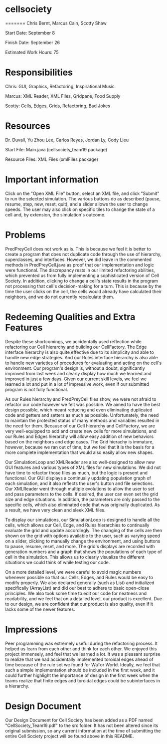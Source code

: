 cellsociety
===========

=======
Chris Bernt, Marcus Cain, Scotty Shaw

Start Date: September 8

Finish Date: September 26

Estimated Work Hours: 75

Responsibilities
=======

Chris: GUI, Graphics, Refactoring, Inspirational Music

Marcus: XML Reader, XML Files, Gridpane, Food Supply

Scotty: Cells, Edges, Grids, Refactoring, Bad Jokes

Resources
=======
Dr. Duvall, Yu Zhou Lee, Carlos Reyes, Jordan Ly, Cody Lieu

Start File: Main.java (cellsociety_team19 package)

Resource Files: XML Files (xmlFiles package)

Important information
=======
Click on the "Open XML File" button, select an XML file, and click "Submit" to run the selected simulation. The various buttons do as described (pause, resume, step, new, reset, quit), and a slider allows the user to change speeds. The user may also click on specific tiles to change the state of a cell and, by extension, the simulation's outcome.

Problems
=======
PredPreyCell does not work as is. This is because we feel it is better to create a program that does not duplicate code through the use of hierarchy, superclasses, and interfaces. However, we did leave in the commented methods in PredPreyCell.java as proof that our implementation and logic were functional. The discrepancy rests in our limited refactoring abilities, which prevented us from fully implementing a sophisticated version of Cell Society. In addition, clicking to change a cell's state results in the program not processing that cell's decision-making for a turn. This is because by the time the user clicks on the cell, the cells would already have calculated their neighbors, and we do not currently recalculate them.

Redeeming Qualities and Extra Features
=======
Despite these shortcomings, we accidentally used reflection while refactoring our Cell hierarchy and building our CellFactory. The Edge interface hierarchy is also quite effective due to its simplicity and able to handle new edge strategies. And our Rules interface hierarchy is also able to handle new varieties of procedures for evaluating and acting on the cell's environment. Our program's design is, without a doubt, significantly improved from last week and clearly display how much we learned and improved in just a few days. Given our current skill levels, we feel we learned a lot and put in a lot of impressive work, even if our submitted program is not fully functional.

As our Rules hierarchy and PredPreyCell files show, we were not afraid to refactor our code however we felt was possible. We aimed to have the best design possible, which meant reducing and even eliminating duplicated code and getters and setters as much as possible. Unfortunately, the need to maintain the protected status of many methods and variables resulted in the need for them. Because of our Cell hierarchy and CellFactory, we are very well-equipped to add and create new cells for more simulations, and our Rules and Edges hierarchy will allow easy addition of new behaviors based on the neighbors and edge cases. The Grid hierachy is immature, however, because we ran out of time, but we feel that it is the basis for a more complete implementation that would also easily allow new shapes.

Our SimulationLoop and XMLReader are also well-designed to allow new GUI features and various types of XML files for new simulations. We did not have time to refactor those files as much, but the logic is present and functional. Our GUI displays a continually updating population graph of each simulation, and it also reflects the user's button and file selections. Our XMLReader went through multiple evolutions to allow the user to set and pass parameters to the cells. If desired, the user can even set the grid size and edge situations. In addition, the parameters are only passed to the specific cells, which also eliminated code that was originally duplicated. As a result, we have very clean and sleek XML files.

To display our simulations, our SimulationLoop is designed to handle all the cells, which allows our Cell, Edge, and Rules hierarchies to continually evaluate the grid and update accordingly. The changing of the cells are then shown on the grid with options available to the user, such as varying speed on a slider, clicking to manually change the environment, and using buttons to pause, resume, reset, and more. The grid's displays are recorded with generation numbers and a graph that shows the populations of each type of cell in the simulation. This allows us to clearly visualize the different situations we could think of while testing our code.

On a more detailed level, we were careful to avoid magic numbers whenever possible so that our Cells, Edges, and Rules would be easy to modify properly. We also declared generally (such as List<Cell>) and initialized specifically (ArrayList<Cell>) and did our best to adhere to basic open-close principles. We also took some time to edit our code for neatness and readability, and we feel that on a detailed level, our product is excellent. Due to our design, we are confident that our product is also quality, even if it lacks some of the newer features. 

Impressions
=======
Peer programming was extremely useful during the refactoring process. It helped us learn from each other and think for each other. We enjoyed this project immensely, and feel that we learned a lot. It was a pleasant surprise to realize that we had accidentally implemented toroidal edges ahead of time because of the rule set we found for WaTor World. Ideally, we feel that such a simple implementation should be included in the first week, and it could further highlight the importance of design in the first week when the teams realize that finite edges and toroidal edges could be subinterfaces in a hierarchy.

Design Document
=======
Our Design Document for Cell Society has been added as a PDF named "CellSociety_Team19.pdf" to the src folder. It has not been altered since its original submission, so any current information at the time of submitting the entire Cell Society project will be found above in this README.
